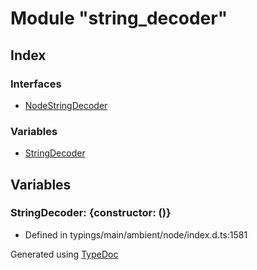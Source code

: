 # Module "string_decoder"


## Index

### Interfaces
* [NodeStringDecoder](../interfaces/_typings_main_ambient_node_index_d_._string_decoder_.nodestringdecoder.md)

### Variables
* [StringDecoder](_typings_main_ambient_node_index_d_._string_decoder_.md#stringdecoder)

## Variables

### StringDecoder: \{constructor: ()\}

* Defined in typings/main/ambient/node/index.d.ts:1581



Generated using [TypeDoc](http://typedoc.io)
